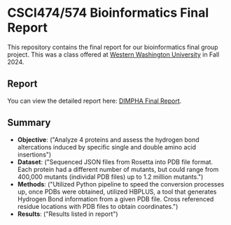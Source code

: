 # CSCI474/574 Bioinformatics Final Report

This repository contains the final report for our bioinformatics final group project. This was a class offered at [Western Washington University](https://www.wwu.edu/) in Fall 2024.

## Report
You can view the detailed report here: [DIMPHA Final Report](DIMPHA%20Final%20Report.pdf).

## Summary
- **Objective**: ("Analyze 4 proteins and assess the hydrogen bond altercations induced by specific single and double amino acid insertions")
- **Dataset**: ("Sequenced JSON files from Rosetta into PDB file format. Each protein had a different number of mutants, but could range from 400,000 mutants (individal PDB files) up to 1.2 million mutants.")
- **Methods**: ("Utilized Python pipeline to speed the conversion processes up, once PDBs were obtained, utilized HBPLUS, a tool that generates Hydrogen Bond information from a given PDB file. Cross referenced residue locations with PDB files to obtain coordinates.")
- **Results**: ("Results listed in report")
